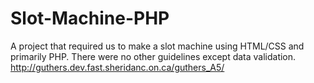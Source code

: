 # Slot-Machine-PHP
A project that required us to make a slot machine using HTML/CSS and primarily PHP.
There were no other guidelines except data validation.
http://guthers.dev.fast.sheridanc.on.ca/guthers_A5/
